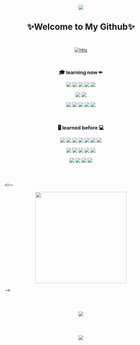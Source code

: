 <p align="center">
  <a href="https://www.naver.com/">
    <img src="https://capsule-render.vercel.app/api?type=waving&color=gradient&fontColor=FFFFFF&height=300&section=header&text=Dunde%20:%20web&fontSize=85&fontAlignY=40&rotate=7" />
  </a>
</p>

<h1 align="center"> ✨Welcome to My Github✨ </h1>

<br>

<p align="center">
  <a href="https://hits.sh/github.com/dunde-o/">
    <img alt="Hits" src="https://hits.sh/github.com/dunde-o.svg?label=%EC%A0%84%EC%B2%B4%20%EB%B0%A9%EB%AC%B8%EC%9E%90"/>
  </a>
</p>

</br>

<h3 align="center">🎓 learning now ✏</h3>

<p align="center">
  <img src="https://img.shields.io/badge/Python-3776AB?style=plastic&logo=Python&logoColor=white"/>
  <img src="https://img.shields.io/badge/Java-007396?style=plastic&logo=java&logoColor=white"/>
  <img src="https://img.shields.io/badge/PyTorch-EE4C2C?style=plastic&logo=pytorch&logoColor=white"/>
  <img src="https://img.shields.io/badge/Keras-D00000?style=plastic&logo=keras&logoColor=white"/>
  <img src="https://img.shields.io/badge/TensorFlow-FF6F00?style=plastic&logo=tensorflow&logoColor=white"/>
</p>
<p align="center">
  <img src="https://img.shields.io/badge/OpenAI-412991?style=plastic&logo=openai&logoColor=white"/>
  <img src="https://img.shields.io/badge/Hugging_Face-FFD21E?style=plastic&logo=huggingface&logoColor=white"/>
</p>
<p align="center">
  <img src="https://img.shields.io/badge/Jupyter-F37626?style=plastic&logo=jupyter&logoColor=white"/>
  <img src="https://img.shields.io/badge/Google_Colab-F9AB00?style=plastic&logo=googlecolab&logoColor=white"/>
  <img src="https://img.shields.io/badge/IntelliJ_IDEA-000000?style=plastic&logo=IntelliJIDEA&logoColor=white"/>
  <img src="https://img.shields.io/badge/Git-F05032?style=plastic&logo=Git&logoColor=white"/>
  <img src="https://img.shields.io/badge/Github-181717?style=plastic&logo=Github&logoColor=white"/>
</p>

<br/>

<h3 align="center">🖥 learned before 💻</h3>

<p align="center">  
  <img src="https://img.shields.io/badge/Java_Script-F7DF1E?style=plastic&logo=javascript&logoColor=white"/>
  <img src="https://img.shields.io/badge/Node.js-339933?style=plastic&logo=Node.js&logoColor=white"/>
  <img src="https://img.shields.io/badge/HTML5-E34F26?style=plastic&logo=HTML5&logoColor=white"/>
  <img src="https://img.shields.io/badge/CSS3-1572B6?style=plastic&logo=CSS3&logoColor=white"/>
  <img src="https://img.shields.io/badge/React-61DAFB?style=plastic&logo=React&logoColor=black"/>
  <img src="https://img.shields.io/badge/Create_React_App-09D3AC?style=plastic&logo=CreateReactApp&logoColor=white"/>
  <img src="https://img.shields.io/badge/TypeScript-3178C6?style=plastic&logo=TypeScript&logoColor=white"/>
</p>
<p align="center">
  <img src="https://img.shields.io/badge/Spring-6DB33F?style=plastic&logo=Spring&logoColor=white"/>
  <img src="https://img.shields.io/badge/Spring_Boot-6DB33F?style=plastic&logo=SpringBoot&logoColor=white"/>
  <img src="https://img.shields.io/badge/GitHub_Actions-2088FF?style=plastic&logo=GitHubActions&logoColor=white"/>
  <img src="https://img.shields.io/badge/NGINX-009639?style=plastic&logo=NGINX&logoColor=white"/>
  <img src="https://img.shields.io/badge/Hibernate-59666C?style=plastic&logo=Hibernate&logoColor=white"/>
</p>
<p align="center">
  <img src="https://img.shields.io/badge/Oracle-F80000?style=plastic&logo=Oracle&logoColor=white"/>
  <img src="https://img.shields.io/badge/MariaDB-003545?style=plastic&logo=MariaDB&logoColor=white"/>
  <img src="https://img.shields.io/badge/Apache_Tomcat-F8DC75?style=plastic&logo=ApacheTomcat&logoColor=white"/>  
  <img src="https://img.shields.io/badge/Pug-A86454?style=plastic&logo=Pug&logoColor=white"/>
</p>

<br/><br/>

<!— <p align="center">
  <img src="http://mazassumnida.wtf/api/v2/generate_badge?boj=chldlsrb1000" width="300"/>
</p> —>

<br/><br/>

<p align="center">
  <img src="https://github-readme-stats.vercel.app/api?username=dunde-o&show_icons=true&theme=tokyonight"/>
</p>

<br/><br/>

<p align="center">
  <img src="https://github-readme-stats.vercel.app/api/top-langs/?username=dunde-o&layout=compact"/>
</p>

